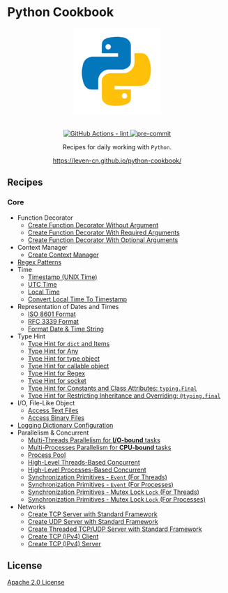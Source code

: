 # Python Cookbook

<section align="center">
  <img src="https://raw.githubusercontent.com/leven-cn/python-cookbook/main/.python-logo.png"
    alt="Python Logo" width="200" height="200" title="Python Logo">
  <br><br>
  <p>
    <a href="https://github.com/leven-cn/python-cookbook/actions/workflows/lint.yml">
      <img src="https://github.com/leven-cn/python-cookbook/actions/workflows/lint.yml/badge.svg"
      alt="GitHub Actions - lint" style="max-width:100%;">
    </a>
    <a href="https://github.com/pre-commit/pre-commit">
      <img src="https://img.shields.io/badge/pre--commit-enabled-brightgreen?logo=pre-commit&logoColor=white"
      alt="pre-commit" style="max-width:100%;">
    </a>
  </p>
  <p>Recipes for daily working with <code>Python</code>.</p>
  <p><a href="https://leven-cn.github.io/python-cookbook/">https://leven-cn.github.io/python-cookbook/</a></p>
</section>

## Recipes

### Core

- Function Decorator
  - [Create Function Decorator Without Argument](recipes/core/function_decorator_no_args)
  - [Create Function Decorator With Required Arguments](recipes/core/function_decorator_args_required)
  - [Create Function Decorator With Optional Arguments](recipes/core/function_decorator_args_optional)
- Context Manager
  - [Create Context Manager](recipes/core/context_manager)
- [Regex Patterns](recipes/core/regex_patterns)
- Time
  - [Timestamp (UNIX Time)](recipes/core/timestamp)
  - [UTC Time](recipes/core/utc_time)
  - [Local Time](recipes/core/local_time)
  - [Convert Local Time To Timestamp](recipes/core/local_time_to_timestamp)
- Representation of Dates and Times
  - [ISO 8601 Format](recipes/core/iso_8601_fmt)
  - [RFC 3339 Format](recipes/core/rfc_3339_fmt)
  - [Format Date & Time String](recipes/core/time_str_fmt)
- Type Hint
  - [Type Hint for `dict` and Items](recipes/core/type_hint_for_dict_items)
  - [Type Hint for Any](recipes/core/type_hint_for_any)
  - [Type Hint for type object](recipes/core/type_hint_for_type)
  - [Type Hint for callable object](recipes/core/type_hint_for_callable)
  - [Type Hint for Regex](recipes/core/type_hint_for_regex)
  - [Type Hint for socket](recipes/core/type_hint_for_socket)
  - [Type Hint for Constants and Class Attributes: `typing.Final`](recipes/core/type_hint_for_constant)
  - [Type Hint for Restricting Inheritance and Overriding: `@typing.final`](recipes/core/type_hint_for_inheritance)
- I/O, File-Like Object
  - [Access Text Files](recipes/core/text_io)
  - [Access Binary Files](recipes/core/binary_io)
- [Logging Dictionary Configuration](recipes/core/logging_config)
- Parallelism & Concurrent
  - [Multi-Threads Parallelism for **I/O-bound** tasks](recipes/core/multi_threads)
  - [Multi-Processes Parallelism for **CPU-bound** tasks](recipes/core/multi_processes)
  - [Process Pool](recipes/core/process_pool)
  - [High-Level Threads-Based Concurrent](recipes/core/concurrent_threads)
  - [High-Level Processes-Based Concurrent](recipes/core/concurrent_processes)
  - [Synchronization Primitives - `Event` (For Threads)](recipes/core/synchronization_event_threads)
  - [Synchronization Primitives - `Event` (For Processes)](recipes/core/synchronization_event_processes)
  - [Synchronization Primitives - Mutex Lock `Lock` (For Threads)](recipes/core/synchronization_lock_threads)
  - [Synchronization Primitives - Mutex Lock `Lock` (For Processes)](recipes/core/synchronization_lock_processes)
- Networks
  - [Create TCP Server with Standard Framework](recipes/core/tcp_server_std)
  - [Create UDP Server with Standard Framework](recipes/core/udp_server_std)
  - [Create Threaded TCP/UDP Server with Standard Framework](recipes/core/threaded_server_std)
  - [Create TCP (IPv4) Client](recipes/core/tcp_ipv4_client)
  - [Create TCP (IPv4) Server](recipes/core/tcp_ipv4_server)

## License

[Apache 2.0 License](https://github.com/leven-cn/python-cookbook/blob/main/LICENSE)
